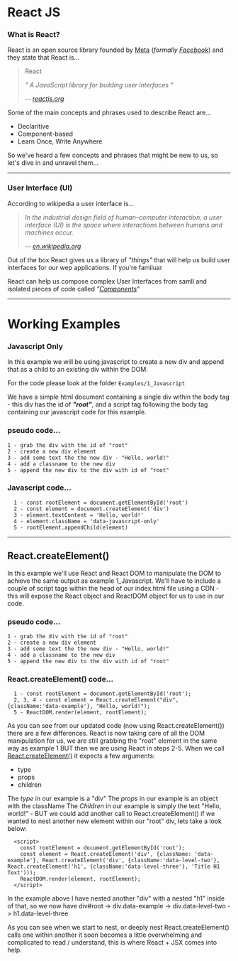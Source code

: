 # React JS

### What is React?

React is an open source library founded by [Meta](https://meta.com) (*formally [Facebook](https://facebook.com)*) and they state that React is... 
> React
>
> *" A JavaScript library for building user interfaces "*
>
> -- <cite>[reactjs.org](https://reactjs.org)</cite>

Some of the main concepts and phrases used to describe React are...
* Declaritive
* Component-based
* Learn Once, Write Anywhere


So we've heard a few concepts and phrases that might be new to us, so let's dive in and unravel them...

---
### User Interface (UI)

According to wikipedia a user interface is...

> *In the industrial design field of human–computer interaction, a user interface (UI) is the space where interactions between humans and machines occur.*
>
> -- <cite>[en.wikipedia.org](https://en.wikipedia.org/wiki/User_interface)</cite>

Out of the box React gives us a library of *"things"* that will help us build user interfaces for our wep applications. If you're familuar 

React can help us compose complex User Interfaces from samll and isolated pieces of code called *"[Components](https://reactjs.org/docs/react-component.html)"*



---

# Working Examples

### Javascript Only

In this example we will be using javascript to create a new div and append that as a child to an existing div within the DOM.

For the code please look at the folder `Examples/1_Javascript`

We have a simple html document containing a single div within the body tag - this div has the id of ***"root"***, and a script tag following the body tag containing our javascript code for this example.

### pseudo code...
```
1 - grab the div with the id of "root"
2 - create a new div element
3 - add some text the the new div - "Hello, world!"
4 - add a classname to the new div
5 - append the new div to the div with id of "root"
```

### Javascript code...
```
  1 - const rootElement = document.getElementById('root')
  2 - const element = document.createElement('div')
  3 - element.textContent = 'Hello, world!'
  4 - element.className = 'data-javascript-only'
  5 - rootElement.appendChild(element)
```

---

## React.createElement()

In this example we'll use React and React DOM to manipulate the DOM to achieve the same output as example 1_Javascript. We'll have to include a couple of script tags within the head of our index.html file using a CDN -  this will expose the React object and ReactDOM object for us to use in our code.

### pseudo code...
```
1 - grab the div with the id of "root"
2 - create a new div element
3 - add some text the the new div - "Hello, world!"
4 - add a classname to the new div
5 - append the new div to the div with id of "root"
```

### React.createElement() code...
```
  1 - const rootElement = document.getElementById('root');
  2, 3, 4 - const element = React.createElement("div", {className:'data-example'}, "Hello, world!");
  5 - ReactDOM.render(element, rootElement);
```

As you can see from our updated code (now using React.createElement()) there are a few differences.
React is now taking care of all the DOM manipulation for us, we are still grabbing the "root" element in the same way as example 1 BUT then we are using React in steps 2-5.
When we call [React.createElement()](https://reactjs.org/docs/react-api.html#createelement) it expects a few arguments:  
-  type
-  props
-  children

The *type* in our example is a "div"
The *props* in our example is an object with the className
The *Children* in our example is simply the text "Hello, world!" - BUT we could add another call to React.createElement() if we wanted to nest another new element within our "root" div, lets take a look below:  

```
  <script>
    const rootElement = document.getElementById('root');
    const element = React.createElement('div', {className: 'data-example'}, React.createElement('div', {className:'data-level-two'}, React.createElement('h1', {className:'data-level-three'}, 'Title H1 Text')));
    ReactDOM.render(element, rootElement);
  </script>
```

In the example above I have nested another "div" with a nested "h1" inside of that, so we now have div#root -> div.data-example -> div.data-level-two -> h1.data-level-three

As you can see when we start to nest, or deeply nest React.createElement() calls one within another it soon becomes a little overwhelming and complicated to read / understand, this is where React + JSX comes into help.